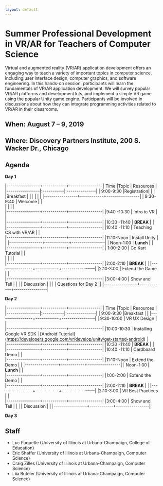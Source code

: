 ```yaml
---
layout: default
---
```

# Summer Professional Development in VR/AR for Teachers of Computer Science

Virtual and augmented reality (VR/AR) application development offers an engaging way to teach a variety of important topics in computer science, including user interface design, computer graphics, and software engineering. In this hands-on session, participants will learn the fundamentals of VR/AR application development. We will survey popular VR/AR platforms and development kits, and implement a simple VR game using the popular Unity game engine. Participants will be involved in discussions about how they can integrate programming activities related to VR/AR in their classrooms.

## When: August 7 – 9, 2019

## Where: Discovery Partners Institute, 200 S. Wacker Dr., Chicago

## Agenda
**Day 1**

|-----------------+------------+----------------|
| Time            |Topic       |      Resources |
|-----------------|:-----------|:---------------|
| 9:00-9:30       |Registration|     | 
|      |Breakfast       |     | 
|     |     |             | 
|-----------------+------------+-----------------|
| 9:30-9:40     | Welcome           |                 |                
|         |            |                 |                
|-----------------+------------+-----------------|
|9:40 -10:30     |  Intro to VR     |                 |  
|-----------------+------------+-----------------|
|10:30 -11:40     |  **BREAK**    |     |
|-----------------+------------+-----------------|
|10:40 -11:10    |  Teaching CS with VR/AR     |                 |                
|-----------------+------------+-----------------|
|11:10-Noon       | Install Unity |              |
|-----------------+------------+-----------------|
| Noon-1:00     | **Lunch**       |              |  
|-----------------+------------+-----------------|
| 1:00-2:00     | Go Kart Tutorial            |   |             
|         |            |                         |  
|-----------------+------------+-----------------|
|2:00-2:10    |  **BREAK**    |     |
|-----------------+------------+-----------------|
|2:10-3:00    |  Extend the Game    |                 |                
|-----------------+------------+-----------------|
|3:00-4:00      | Show and Tell |              |
|               | Discussion    |              |
|               | Questions for Day 2 ||
|-----------------+------------+-----------------|

**Day 2**

|-----------------+------------+----------------|
| Time            |Topic       |      Resources |
|-----------------|:-----------|:---------------|
| 9:00-9:30       |Breakfast       |     | 
|-----------------+------------+-----------------|
| 9:30-10:00     | VR UX Design      |                 |                            
|-----------------+------------+-----------------|
|10:00-10:30     |  Installing Google VR SDK     | [Android Tutorial] (https://developers.google.com/vr/develop/unity/get-started-android)                |  
|-----------------+------------+-----------------|
|10:30 -11:40     |  **BREAK**    |     |
|-----------------+------------+-----------------|
|10:40 -11:10    |  Cardboard Demo   |                 |                
|-----------------+------------+-----------------|
|11:10-Noon       | Extend the Demo |              |
|-----------------+------------+-----------------|
| Noon-1:00     | **Lunch**        |                 |                             
|-----------------+------------+-----------------|
|1:00-2:00    |  Extend the Demo  |          |  
|-----------------+------------+-----------------|
|2:00-2:10    |  **BREAK**    |     |
|-----------------+------------+-----------------|
|2:10-3:00    |  VR Best Practices    |                 |                
|-----------------+------------+-----------------|
|3:00-4:00      | Show and Tell |              |
|               | Discussion    |              |
|-----------------+------------+-----------------|

**Day 3**


## Staff

+ Luc Paquette (University of Illinois at Urbana-Champaign, College of Education)
+ Eric Shaffer (University of Illinois at Urbana-Champaign, Computer Science)
+ Craig Zilles (University of Illinois at Urbana-Champaign, Computer Science)
+ Liia Buteler (University of Illinois at Urbana-Champaign, Computer Science)
